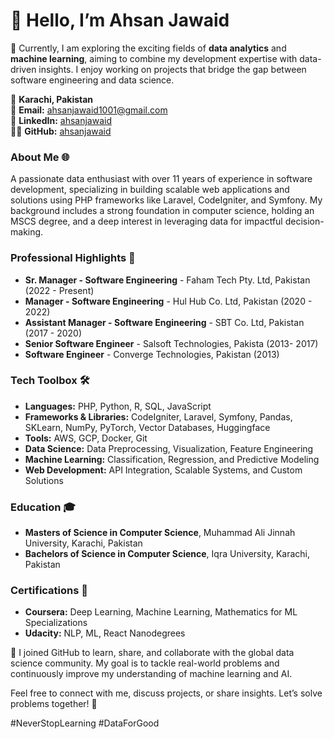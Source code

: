 # 👋 Hello, I’m **Ahsan Jawaid**

🚀 Currently, I am exploring the exciting fields of **data analytics** and **machine learning**, aiming to combine my development expertise with data-driven insights. I enjoy working on projects that bridge the gap between software engineering and data science.

📍 **Karachi, Pakistan**  
📧 **Email:** [ahsanjawaid1001@gmail.com](mailto:ahsanjawaid1001@gmail.com)  
🔗 **LinkedIn:** [ahsanjawaid](https://linkedin.com/in/ahsanjawaid)  
👨‍💻 **GitHub:** [ahsanjawaid](https://github.com/ahsanjawaid)


### About Me 🌐
A passionate data enthusiast with over 11 years of experience in software development, specializing in building scalable web applications and solutions using PHP frameworks like Laravel, CodeIgniter, and Symfony.
My background includes a strong foundation in computer science, holding an MSCS degree, and a deep interest in leveraging data for impactful decision-making.


### Professional Highlights 🌟
- **Sr. Manager - Software Engineering** - Faham Tech Pty. Ltd, Pakistan (2022 - Present)
- **Manager - Software Engineering** - Hul Hub Co. Ltd, Pakistan (2020 - 2022)
- **Assistant Manager - Software Engineering** - SBT Co. Ltd, Pakistan (2017 - 2020)
- **Senior Software Engineer** - Salsoft Technologies, Pakista (2013- 2017)
- **Software Engineer** - Converge Technologies, Pakistan (2013)


### Tech Toolbox 🛠️
- **Languages:** PHP, Python, R, SQL, JavaScript
- **Frameworks & Libraries:** CodeIgniter, Laravel, Symfony, Pandas, SKLearn, NumPy, PyTorch, Vector Databases, Huggingface
- **Tools:** AWS, GCP, Docker, Git
- **Data Science:** Data Preprocessing, Visualization, Feature Engineering
- **Machine Learning:** Classification, Regression, and Predictive Modeling
- **Web Development:** API Integration, Scalable Systems, and Custom Solutions

### Education 🎓
- **Masters of Science in Computer Science**, Muhammad Ali Jinnah University, Karachi, Pakistan
- **Bachelors of Science in Computer Science**, Iqra University, Karachi, Pakistan

### Certifications 📜
- **Coursera:** Deep Learning, Machine Learning, Mathematics for ML Specializations
- **Udacity:** NLP, ML, React Nanodegrees

🔗 I joined GitHub to learn, share, and collaborate with the global data science community. My goal is to tackle real-world problems and continuously improve my understanding of machine learning and AI.

Feel free to connect with me, discuss projects, or share insights. Let’s solve problems together! 🌟

#NeverStopLearning #DataForGood
